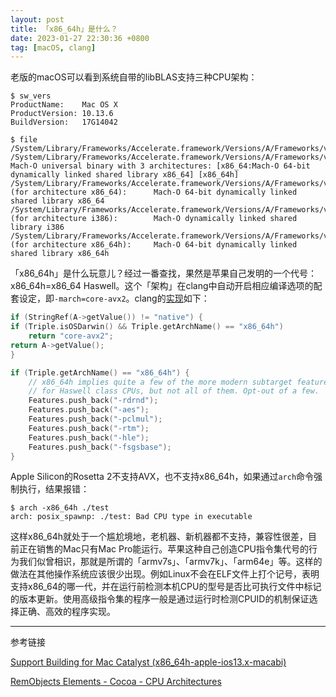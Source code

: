 ```yaml
---
layout: post
title: 「x86_64h」是什么？
date: 2023-01-27 22:30:36 +0800
tag: [macOS, clang]
---
```


老版的macOS可以看到系统自带的libBLAS支持三种CPU架构：

    $ sw_vers
    ProductName:    Mac OS X
    ProductVersion: 10.13.6
    BuildVersion:   17G14042

    $ file /System/Library/Frameworks/Accelerate.framework/Versions/A/Frameworks/vecLib.framework/Versions/A/libBLAS.dylib 
    /System/Library/Frameworks/Accelerate.framework/Versions/A/Frameworks/vecLib.framework/Versions/A/libBLAS.dylib: Mach-O universal binary with 3 architectures: [x86_64:Mach-O 64-bit dynamically linked shared library x86_64] [x86_64h]
    /System/Library/Frameworks/Accelerate.framework/Versions/A/Frameworks/vecLib.framework/Versions/A/libBLAS.dylib (for architecture x86_64):      Mach-O 64-bit dynamically linked shared library x86_64
    /System/Library/Frameworks/Accelerate.framework/Versions/A/Frameworks/vecLib.framework/Versions/A/libBLAS.dylib (for architecture i386):        Mach-O dynamically linked shared library i386
    /System/Library/Frameworks/Accelerate.framework/Versions/A/Frameworks/vecLib.framework/Versions/A/libBLAS.dylib (for architecture x86_64h):     Mach-O 64-bit dynamically linked shared library x86_64h

「x86_64h」是什么玩意儿？经过一番查找，果然是苹果自己发明的一个代号：x86_64h=x86_64 Haswell。这个「架构」在clang中自动开启相应编译选项的配套设定，即`-march=core-avx2`。clang的[实现](https://reviews.llvm.org/rG82eee26877e91244fe5b195d39a605d1da92250f)如下：


```c++
if (StringRef(A->getValue()) != "native") {
if (Triple.isOSDarwin() && Triple.getArchName() == "x86_64h")
    return "core-avx2";
return A->getValue();
}

if (Triple.getArchName() == "x86_64h") {
    // x86_64h implies quite a few of the more modern subtarget features
    // for Haswell class CPUs, but not all of them. Opt-out of a few.
    Features.push_back("-rdrnd");
    Features.push_back("-aes");
    Features.push_back("-pclmul");
    Features.push_back("-rtm");
    Features.push_back("-hle");
    Features.push_back("-fsgsbase");
}
```

Apple Silicon的Rosetta 2不支持AVX，也不支持x86_64h，如果通过`arch`命令强制执行，结果报错：

```
$ arch -x86_64h ./test
arch: posix_spawnp: ./test: Bad CPU type in executable
```

这样x86_64h就处于一个尴尬境地，老机器、新机器都不支持，兼容性很差，目前正在销售的Mac只有Mac Pro能运行。苹果这种自己创造CPU指令集代号的行为我们似曾相识，那就是所谓的「armv7s」、「armv7k」、「arm64e」等。这样的做法在其他操作系统应该很少出现。例如Linux不会在ELF文件上打个记号，表明支持x86_64的哪一代，并在运行前检测本机CPU的型号是否比可执行文件中标记的版本更新。使用高级指令集的程序一般是通过运行时检测CPUID的机制保证选择正确、高效的程序实现。

***

参考链接

[Support Building for Mac Catalyst (x86_64h-apple-ios13.x-macabi)](https://github.com/bkaradzic/bgfx/issues/2064)

[RemObjects Elements - Cocoa - CPU Architectures](https://docs.elementscompiler.com/Platforms/Cocoa/CpuArchitectures/)